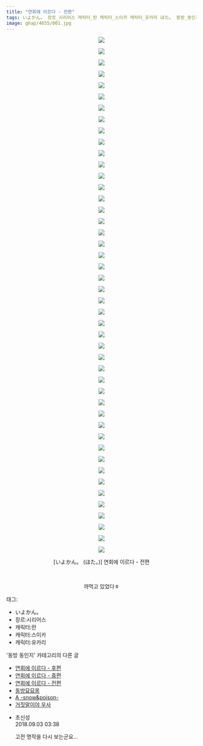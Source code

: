 ```yaml
---
title: "연회에 이르다 - 전편"
tags: いよかん。 장르_시리어스 캐릭터_란 캐릭터_스이카 캐릭터_유카리 ほた。 동방_동인지
image: ghap/4655/001.jpg
---
```

<div class="article">
<p style="text-align: center; clear: none; float: none;"><img src="{{ site.nasurl }}/ghap/4655/001.jpg"/></p>
<p style="text-align: center; clear: none; float: none;"><img src="{{ site.nasurl }}/ghap/4655/002.jpg"/></p>
<p style="text-align: center; clear: none; float: none;"><img src="{{ site.nasurl }}/ghap/4655/003.jpg"/></p>
<p style="text-align: center; clear: none; float: none;"><img src="{{ site.nasurl }}/ghap/4655/004.jpg"/></p>
<p style="text-align: center; clear: none; float: none;"><img src="{{ site.nasurl }}/ghap/4655/005.jpg"/></p>
<p style="text-align: center; clear: none; float: none;"><img src="{{ site.nasurl }}/ghap/4655/006.jpg"/></p>
<p style="text-align: center; clear: none; float: none;"><img src="{{ site.nasurl }}/ghap/4655/007.jpg"/></p>
<p style="text-align: center; clear: none; float: none;"><img src="{{ site.nasurl }}/ghap/4655/008.jpg"/></p>
<p style="text-align: center; clear: none; float: none;"><img src="{{ site.nasurl }}/ghap/4655/009.jpg"/></p>
<p style="text-align: center; clear: none; float: none;"><img src="{{ site.nasurl }}/ghap/4655/010.jpg"/></p>
<p style="text-align: center; clear: none; float: none;"><img src="{{ site.nasurl }}/ghap/4655/011.jpg"/></p>
<p style="text-align: center; clear: none; float: none;"><img src="{{ site.nasurl }}/ghap/4655/012.jpg"/></p>
<p style="text-align: center; clear: none; float: none;"><img src="{{ site.nasurl }}/ghap/4655/013.jpg"/></p>
<p style="text-align: center; clear: none; float: none;"><img src="{{ site.nasurl }}/ghap/4655/014.jpg"/></p>
<p style="text-align: center; clear: none; float: none;"><img src="{{ site.nasurl }}/ghap/4655/015.jpg"/></p>
<p style="text-align: center; clear: none; float: none;"><img src="{{ site.nasurl }}/ghap/4655/016.jpg"/></p>
<p style="text-align: center; clear: none; float: none;"><img src="{{ site.nasurl }}/ghap/4655/017.jpg"/></p>
<p style="text-align: center; clear: none; float: none;"><img src="{{ site.nasurl }}/ghap/4655/018.jpg"/></p>
<p style="text-align: center; clear: none; float: none;"><img src="{{ site.nasurl }}/ghap/4655/019.jpg"/></p>
<p style="text-align: center; clear: none; float: none;"><img src="{{ site.nasurl }}/ghap/4655/020.jpg"/></p>
<p style="text-align: center; clear: none; float: none;"><img src="{{ site.nasurl }}/ghap/4655/021.jpg"/></p>
<p style="text-align: center; clear: none; float: none;"><img src="{{ site.nasurl }}/ghap/4655/022.jpg"/></p>
<p style="text-align: center; clear: none; float: none;"><img src="{{ site.nasurl }}/ghap/4655/023.jpg"/></p>
<p style="text-align: center; clear: none; float: none;"><img src="{{ site.nasurl }}/ghap/4655/024.jpg"/></p>
<p style="text-align: center; clear: none; float: none;"><img src="{{ site.nasurl }}/ghap/4655/025.jpg"/></p>
<p style="text-align: center; clear: none; float: none;"><img src="{{ site.nasurl }}/ghap/4655/026.jpg"/></p>
<p style="text-align: center; clear: none; float: none;"><img src="{{ site.nasurl }}/ghap/4655/027.jpg"/></p>
<p style="text-align: center; clear: none; float: none;"><img src="{{ site.nasurl }}/ghap/4655/028.jpg"/></p>
<p style="text-align: center; clear: none; float: none;"><img src="{{ site.nasurl }}/ghap/4655/029.jpg"/></p>
<p style="text-align: center; clear: none; float: none;"><img src="{{ site.nasurl }}/ghap/4655/030.jpg"/></p>
<p style="text-align: center; clear: none; float: none;"><img src="{{ site.nasurl }}/ghap/4655/031.jpg"/></p>
<p style="text-align: center; clear: none; float: none;"><img src="{{ site.nasurl }}/ghap/4655/032.jpg"/></p>
<p style="text-align: center; clear: none; float: none;"><img src="{{ site.nasurl }}/ghap/4655/033.jpg"/></p>
<p style="text-align: center; clear: none; float: none;"><img src="{{ site.nasurl }}/ghap/4655/034.jpg"/></p>
<p style="text-align: center; clear: none; float: none;"><img src="{{ site.nasurl }}/ghap/4655/035.jpg"/></p>
<p style="text-align: center; clear: none; float: none;"><img src="{{ site.nasurl }}/ghap/4655/036.jpg"/></p>
<p style="text-align: center; clear: none; float: none;"><img src="{{ site.nasurl }}/ghap/4655/037.jpg"/></p>
<p style="text-align: center; clear: none; float: none;"><img src="{{ site.nasurl }}/ghap/4655/038.jpg"/></p>
<p style="text-align: center; clear: none; float: none;"><img src="{{ site.nasurl }}/ghap/4655/039.jpg"/></p>
<p style="text-align: center; clear: none; float: none;"><img src="{{ site.nasurl }}/ghap/4655/040.jpg"/></p>
<p style="text-align: center; clear: none; float: none;"><img src="{{ site.nasurl }}/ghap/4655/041.jpg"/></p>
<p style="text-align: center; clear: none; float: none;"><img src="{{ site.nasurl }}/ghap/4655/042.jpg"/></p>
<p style="text-align: center; clear: none; float: none;"><img src="{{ site.nasurl }}/ghap/4655/043.jpg"/></p>
<p style="text-align: center; clear: none; float: none;"><img src="{{ site.nasurl }}/ghap/4655/044.jpg"/></p>
<p style="text-align: center; clear: none; float: none;"><img src="{{ site.nasurl }}/ghap/4655/045.jpg"/></p>
<p style="text-align: center; clear: none; float: none;"><img src="{{ site.nasurl }}/ghap/4655/046.jpg"/></p>
<p style="text-align: center; clear: none; float: none;">[いよかん。 (ほた。)] 연회에 이르다 - 전편</p>
<p style="text-align: center; clear: none; float: none;"><br/></p>
<p style="text-align: center; clear: none; float: none;">까먹고 있었다ㅎ</p>
</div><div class="tagTrail">
<p>태그: </p>
<ul>
<li>いよかん。</li>
<li>장르:시리어스</li>
<li>캐릭터:란</li>
<li>캐릭터:스이카</li>
<li>캐릭터:유카리</li>
</ul>
</div><div class="another">
<p>'동방 동인지' 카테고리의 다른 글</p>
<ul>
<li><a href="/2018-09-02-ghap_4657">연회에 이르다 - 후편</a></li>
<li><a href="/2018-09-02-ghap_4656">연회에 이르다 - 중편</a></li>
<li><a href="/2018-09-02-ghap_4655">연회에 이르다 - 전편</a></li>
<li><a href="/2018-09-02-ghap_4654">동방묘묘몽</a></li>
<li><a href="/2018-09-02-ghap_4653">A -snow&amp;poison-</a></li>
<li><a href="/2018-09-02-ghap_1175">거짓말이야 우사</a></li>
</ul>
</div><div class="cb_module cb_fluid">
<div class="cb_wrt cb_profile">
<div class="comment">
<ul>
<li class="cb_thumb_off" id="comment15324925">
<div class="cb_comment_area">
<div class="cb_info_area">
<div class="cb_section">
<span class="cb_nick_name">초신성</span>
</div>
<div class="cb_section">
<span class="cb_date">2018.09.03 03:38 </span>
</div>
</div>
<div class="cb_dsc_comment">
<p class="cb_dsc">
											고전 명작을 다시 보는군요...
										</p>
</div>
</div></li>
</ul>
</div>
</div><!-- commentList close -->
</div>